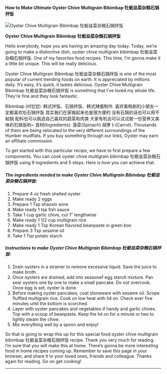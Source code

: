             

#### How to Make Ultimate Oyster Chive Multigrain Bibimbap 牡蛎韭菜杂粮石锅拌饭

![Oyster Chive Multigrain Bibimbap 牡蛎韭菜杂粮石锅拌饭](https://img-global.cpcdn.com/recipes/d00921b2bcb21344/751x532cq70/oyster-chive-multigrain-bibimbap-%e7%89%a1%e8%9b%8e%e9%9f%ad%e8%8f%9c%e6%9d%82%e7%b2%ae%e7%9f%b3%e9%94%85%e6%8b%8c%e9%a5%ad-recipe-main-photo.jpg)

**Oyster Chive Multigrain Bibimbap 牡蛎韭菜杂粮石锅拌饭**

Hello everybody, hope you are having an amazing day today. Today, we’re going to make a distinctive dish, oyster chive multigrain bibimbap 牡蛎韭菜杂粮石锅拌饭. One of my favorites food recipes. This time, I’m gonna make it a little bit unique. This will be really delicious.

Oyster Chive Multigrain Bibimbap 牡蛎韭菜杂粮石锅拌饭 is one of the most popular of current trending foods on earth. It is appreciated by millions daily. It’s easy, it’s quick, it tastes delicious. Oyster Chive Multigrain Bibimbap 牡蛎韭菜杂粮石锅拌饭 is something that I’ve loved my whole life. They’re fine and they look fantastic.

Bibimbap (비빔밥). 韩式拌饭、石锅拌饭、韩式辣酱制作. 喜欢看韩剧的小朋友一定都喜欢吃石锅拌饭 其实我们在家做起来也是很方便的 没有石锅的话也可以用不粘锅 配料也可以挑选自己喜欢的蔬菜和肉类 大家有机会可以试试做一份营养又美味的石锅饭哟~ 食材(Ingredients): 菠菜(Spinach) 胡萝卜(Carrot). Thousands of them are being relocated to the very different surroundings of the Humber mudflats. If you buy something through our links, Oyster may earn an affiliate commission.

To get started with this particular recipe, we have to first prepare a few components. You can cook oyster chive multigrain bibimbap 牡蛎韭菜杂粮石锅拌饭 using 9 ingredients and 5 steps. Here is how you can achieve that.

##### The ingredients needed to make Oyster Chive Multigrain Bibimbap 牡蛎韭菜杂粮石锅拌饭:

1.  Prepare 4 oz fresh shelled oyster
2.  Make ready 2 eggs
3.  Prepare 1 Tsp shaoxin wine
4.  Make ready 1 tsp fish sauce
5.  Take 1 cup garlic chive, cut 1" lengthwise
6.  Make ready 1 1/2 cup multigrain rice
7.  Make ready 1 Tsp Korean flavored beanpaste in green box
8.  Prepare 3 Tsp sesame oil
9.  Take 1 Tsp potato starch

##### Instructions to make Oyster Chive Multigrain Bibimbap 牡蛎韭菜杂粮石锅拌饭:

1.  Drain oysters in a strainer to remove excessive liquid. Save the juice to make broth.
2.  Once oysters are drained, add into seasonef egg starch mixture. Pan sear oysters one by one to make a small pancake. Do not overcook. Once egg is set, oyster is done.
3.  Before making oyster pancakes, coat stoneware with sesame oil. Scope fluffied multigrain rice. Cook on low heat with lid on. Check ever five minutes until the bottom is scorched.
4.  Layer with oyster pancakes and vegetables if handy and garlic chives. Top with a scoop of beanpaste. Keep the lid on for a minute or two to lightly steam the chive.
5.  Mix everything well by a spoon and enjoy!

So that is going to wrap this up for this special food oyster chive multigrain bibimbap 牡蛎韭菜杂粮石锅拌饭 recipe. Thank you very much for reading. I’m sure that you will make this at home. There’s gonna be more interesting food in home recipes coming up. Remember to save this page in your browser, and share it to your loved ones, friends and colleague. Thanks again for reading. Go on get cooking!

* * *